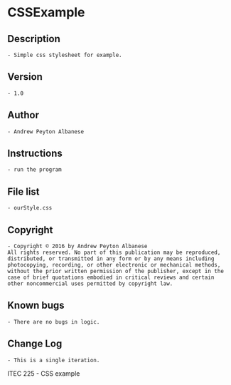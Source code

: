 # CSSExample

## Description 
	- Simple css stylesheet for example.
## Version 
	- 1.0
## Author 
	- Andrew Peyton Albanese
## Instructions 
	- run the program
## File list 
	- ourStyle.css
## Copyright 
	- Copyright © 2016 by Andrew Peyton Albanese
	All rights reserved. No part of this publication may be reproduced, distributed, or transmitted in any form or by any means including photocopying, recording, or other electronic or mechanical methods, without the prior written permission of the publisher, except in the case of brief quotations embodied in critical reviews and certain other noncommercial uses permitted by copyright law.
## Known bugs
	- There are no bugs in logic.
## Change Log 
	- This is a single iteration.

ITEC 225 - CSS example
